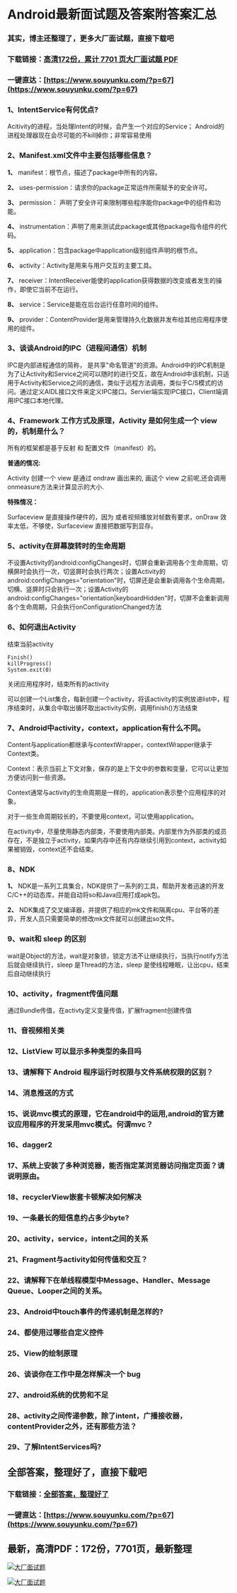 # Android最新面试题及答案附答案汇总

### 其实，博主还整理了，更多大厂面试题，直接下载吧

### 下载链接：[高清172份，累计 7701 页大厂面试题  PDF](https://www.souyunku.com/?p=67)

### 一键直达：[https://www.souyunku.com/?p=67](https://www.souyunku.com/?p=67)



### 1、IntentService有何优点?

Acitivity的进程，当处理Intent的时候，会产生一个对应的Service； Android的进程处理器现在会尽可能的不kill掉你；非常容易使用


### 2、Manifest.xml文件中主要包括哪些信息？

**1、** manifest：根节点，描述了package中所有的内容。

**2、** uses-permission：请求你的package正常运作所需赋予的安全许可。

**3、** permission： 声明了安全许可来限制哪些程序能你package中的组件和功能。

**4、** instrumentation：声明了用来测试此package或其他package指令组件的代码。

**5、** application：包含package中application级别组件声明的根节点。

**6、** activity：Activity是用来与用户交互的主要工具。

**7、** receiver：IntentReceiver能使的application获得数据的改变或者发生的操作，即使它当前不在运行。

**8、** service：Service是能在后台运行任意时间的组件。

**9、** provider：ContentProvider是用来管理持久化数据并发布给其他应用程序使用的组件。


### 3、谈谈Android的IPC（进程间通信）机制

IPC是内部进程通信的简称， 是共享"命名管道"的资源。Android中的IPC机制是为了让Activity和Service之间可以随时的进行交互，故在Android中该机制，只适用于Activity和Service之间的通信，类似于远程方法调用，类似于C/S模式的访问。通过定义AIDL接口文件来定义IPC接口。Servier端实现IPC接口，Client端调用IPC接口本地代理。


### 4、Framework 工作方式及原理，Activity 是如何生成一个 view 的，机制是什么？

所有的框架都是基于反射 和 配置文件（manifest）的。

**普通的情况:**

Activity 创建一个 view 是通过 ondraw 画出来的, 画这个 view 之前呢,还会调用 onmeasure方法来计算显示的大小.

**特殊情况：**

Surfaceview 是直接操作硬件的，因为 或者视频播放对帧数有要求，onDraw 效率太低，不够使，Surfaceview 直接把数据写到显存。


### 5、activity在屏幕旋转时的生命周期

不设置Activity的android:configChanges时，切屏会重新调用各个生命周期，切横屏时会执行一次，切竖屏时会执行两次；设置Activity的android:configChanges="orientation"时，切屏还是会重新调用各个生命周期，切横、竖屏时只会执行一次；设置Activity的android:configChanges="orientation|keyboardHidden"时，切屏不会重新调用各个生命周期，只会执行onConfigurationChanged方法


### 6、如何退出Activity

结束当前activity

```
Finish()
killProgress()
System.exit(0)
```

关闭应用程序时，结束所有的activity

可以创建一个List集合，每新创建一个activity，将该activity的实例放进list中，程序结束时，从集合中取出循环取出activity实例，调用finish()方法结束


### 7、Android中activity，context，application有什么不同。

Content与application都继承与contextWrapper，contextWrapper继承于Context类。

Context：表示当前上下文对象，保存的是上下文中的参数和变量，它可以让更加方便访问到一些资源。

Context通常与activity的生命周期是一样的，application表示整个应用程序的对象。

对于一些生命周期较长的，不要使用context，可以使用application。

在activity中，尽量使用静态内部类，不要使用内部类。内部里作为外部类的成员存在，不是独立于activity，如果内存中还有内存继续引用到context，activity如果被销毁，context还不会结束。


### 8、NDK

**1、** NDK是一系列工具集合，NDK提供了一系列的工具，帮助开发者迅速的开发C/C++的动态库，并能自动将so和Java应用打成apk包。

**2、** NDK集成了交叉编译器，并提供了相应的mk文件和隔离cpu、平台等的差异，开发人员只需要简单的修改mk文件就可以创建出so文件。


### 9、wait和 sleep 的区别

wait是Object的方法，wait是对象锁，锁定方法不让继续执行，当执行notify方法后就会继续执行，sleep 是Thread的方法，sleep 是使线程睡眠，让出cpu，结束后自动继续执行


### 10、activity，fragment传值问题

通过Bundle传值，在activty定义变量传值，扩展fragment创建传值


### 11、音视频相关类
### 12、ListView 可以显示多种类型的条目吗
### 13、请解释下 Android 程序运行时权限与文件系统权限的区别？
### 14、消息推送的方式
### 15、说说mvc模式的原理，它在android中的运用,android的官方建议应用程序的开发采用mvc模式。何谓mvc？
### 16、dagger2
### 17、系统上安装了多种浏览器，能否指定某浏览器访问指定页面？请说明原由。
### 18、recyclerView嵌套卡顿解决如何解决
### 19、一条最长的短信息约占多少byte?
### 20、activity，service，intent之间的关系
### 21、Fragment与activity如何传值和交互？
### 22、请解释下在单线程模型中Message、Handler、Message Queue、Looper之间的关系。
### 23、Android中touch事件的传递机制是怎样的?
### 24、都使用过哪些自定义控件
### 25、View的绘制原理
### 26、谈谈你在工作中是怎样解决一个 bug
### 27、android系统的优势和不足
### 28、activity之间传递参数，除了intent，广播接收器，contentProvider之外，还有那些方法？
### 29、了解IntentServices吗?




## 全部答案，整理好了，直接下载吧

### 下载链接：[全部答案，整理好了](https://www.souyunku.com/?p=67)

### 一键直达：[https://www.souyunku.com/?p=67](https://www.souyunku.com/?p=67)


## 最新，高清PDF：172份，7701页，最新整理

[![大厂面试题](https://www.souyunku.com/wp-content/uploads/weixin/mst.png "架构师专栏")](https://www.souyunku.com/wp-content/uploads/weixin/githup-weixin.png "架构师专栏")

[![大厂面试题](https://www.souyunku.com/wp-content/uploads/weixin/githup-weixin.png "架构师专栏")](https://www.souyunku.com/wp-content/uploads/weixin/githup-weixin.png "架构师专栏")
